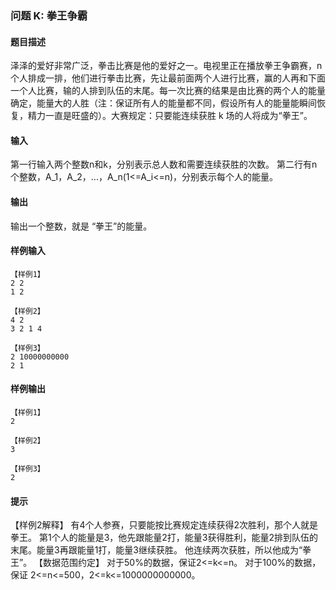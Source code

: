 ### 问题 K: 拳王争霸

#### 题目描述

泽泽的爱好非常广泛，拳击比赛是他的爱好之一。电视里正在播放拳王争霸赛，n个人排成一排，他们进行拳击比赛，先让最前面两个人进行比赛，赢的人再和下面一个人比赛，输的人排到队伍的末尾。每一次比赛的结果是由比赛的两个人的能量确定，能量大的人胜（注：保证所有人的能量都不同，假设所有人的能量能瞬间恢复，精力一直是旺盛的）。大赛规定：只要能连续获胜 k 场的人将成为“拳王”。

#### 输入

第一行输入两个整数n和k，分别表示总人数和需要连续获胜的次数。
第二行有n个整数，A_1，A_2，...，A_n(1<=A_i<=n)，分别表示每个人的能量。

#### 输出

输出一个整数，就是 “拳王”的能量。

#### 样例输入

```
【样例1】
2 2
1 2

【样例2】
4 2
3 2 1 4

【样例3】
2 10000000000
2 1
```

#### 样例输出

```
【样例1】
2

【样例2】
3

【样例3】
2
```

#### 提示

【样例2解释】
有4个人参赛，只要能按比赛规定连续获得2次胜利，那个人就是拳王。
第1个人的能量是3，他先跟能量2打，能量3获得胜利，能量2排到队伍的末尾。能量3再跟能量1打，能量3继续获胜。 他连续两次获胜，所以他成为“拳王”。
【数据范围约定】
对于50%的数据，保证2<=k<=n。
对于100%的数据，保证 2<=n<=500，2<=k<=1000000000000。